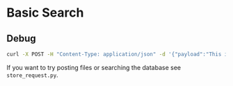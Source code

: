 # Basic Search

## Debug

```bash
curl -X POST -H "Content-Type: application/json" -d '{"payload":"This is an example of my passage.", "key2":"value2"}' http://127.0.0.1:5000/index
```

If you want to try posting files or searching the database see `store_request.py`.
